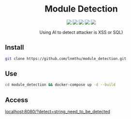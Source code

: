 <h1 align="center">Module Detection</h1>
<p align="center">
    <a href="https://packagist.org/packages/haruncpi/laravel-log-reader"><img src="https://badgen.net/docker/size/library/ubuntu" /></a>
     <a href="https://packagist.org/packages/haruncpi/laravel-log-reader"><img src="https://badgen.net//docker/pulls/library/ubuntu" /></a>
    <a href="https://en.wikipedia.org/wiki/MIT_License"><img src="https://badgen.net/github/license/micromatch/micromatch" /></a>
    <a href="https://www.facebook.com/lnmthu1"><img src="https://badgen.net/badge/facebook/thule/3b5998"/></a>
    <a href="https://www.facebook.com/nhuquynh9985"><img src="https://badgen.net/badge/facebook/nhuquynh/3b5998"/></a>
</p>
<p align="center">Using AI to detect attacker is XSS or SQL)</p>



## Install
```bash
git clone https://github.com/lnmthu/module_detection.git
```

## Use 
```bash
cd module_detection && docker-compose up -d --build
```
## Access
<a href="localhost:8080/?detect=string_need_to_be_detected">localhost:8080/?detect=string_need_to_be_detected</a>
